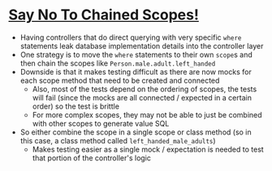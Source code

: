 # [Say No To Chained Scopes!](http://craftingruby.com/posts/2015/06/24/say-no-to_chained-scopes.html)

* Having controllers that do direct querying with very specific `where` statements leak database implementation details into the controller layer
* One strategy is to move the `where` statements to their own `scope`s and then chain the scopes like `Person.male.adult.left_handed`
* Downside is that it makes testing difficult as there are now mocks for each scope method that need to be created and connected
  * Also, most of the tests depend on the ordering of scopes, the tests will fail (since the mocks are all connected / expected in a certain order) so the test is brittle
  * For more complex scopes, they may not be able to just be combined with other scopes to generate value SQL
* So either combine the scope in a single scope or class method (so in this case, a class method called `left_handed_male_adults`)
  * Makes testing easier as a single mock / expectation is needed to test that portion of the controller's logic
